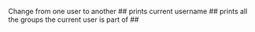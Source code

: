 Change from one user to another ##
prints current username ##
prints all the groups the current user is part of ##

